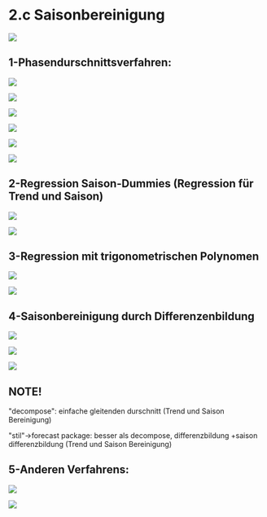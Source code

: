# 2.c Saisonbereinigung

![](.gitbook/assets/1%20%281%29.PNG)

## 1-Phasendurschnittsverfahren:

![](.gitbook/assets/2.PNG)

![](.gitbook/assets/3%20%281%29.PNG)

![](.gitbook/assets/4%20%282%29.PNG)

![](.gitbook/assets/5.PNG)

![](.gitbook/assets/6%20%281%29.PNG)

![](.gitbook/assets/7%20%281%29.PNG)

## 2-Regression Saison-Dummies \(Regression für Trend und Saison\)

![](.gitbook/assets/8.PNG)

![](.gitbook/assets/9%20%282%29.PNG)

## 3-Regression mit trigonometrischen Polynomen

![](.gitbook/assets/10.PNG)

![](.gitbook/assets/11.PNG)

## 4-Saisonbereinigung durch Differenzenbildung

![](.gitbook/assets/12.PNG)

![](.gitbook/assets/13.PNG)

![](.gitbook/assets/14.PNG)

## NOTE!

"decompose": einfache gleitenden durschnitt \(Trend und Saison Bereinigung\)

"stil"-&gt;forecast package: besser als decompose, differenzbildung +saison differenzbildung \(Trend und Saison Bereinigung\)

## 5-Anderen Verfahrens:

![](.gitbook/assets/15.PNG)

![](.gitbook/assets/16.PNG)

